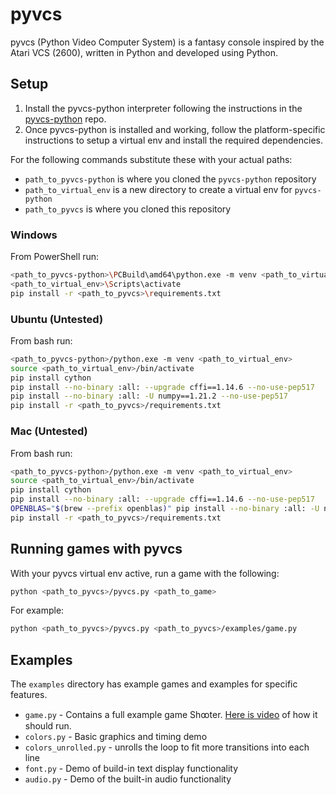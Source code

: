 # pyvcs

pyvcs (Python Video Computer System) is a fantasy console inspired by the Atari VCS (2600), written
in Python and developed using Python.

## Setup

1. Install the pyvcs-python interpreter following the instructions in the
[pyvcs-python](https://github.com/docmarionum1/pyvcs-python) repo.
1. Once pyvcs-python is installed and working, follow the platform-specific instructions to setup a
virtual env and install the required dependencies.

For the following commands substitute these with your actual paths:

- `path_to_pyvcs-python` is where you cloned the `pyvcs-python` repository
- `path_to_virtual_env` is a new directory to create a virtual env for `pyvcs-python`
- `path_to_pyvcs` is where you cloned this repository

### Windows

From PowerShell run:

```bash
<path_to_pyvcs-python>\PCBuild\amd64\python.exe -m venv <path_to_virtual_env>
<path_to_virtual_env>\Scripts\activate
pip install -r <path_to_pyvcs>\requirements.txt
```

### Ubuntu (Untested)

From bash run:

```bash
<path_to_pyvcs-python>/python.exe -m venv <path_to_virtual_env>
source <path_to_virtual_env>/bin/activate
pip install cython
pip install --no-binary :all: --upgrade cffi==1.14.6 --no-use-pep517
pip install --no-binary :all: -U numpy==1.21.2 --no-use-pep517
pip install -r <path_to_pyvcs>/requirements.txt
```

### Mac (Untested)

From bash run:

```bash
<path_to_pyvcs-python>/python.exe -m venv <path_to_virtual_env>
source <path_to_virtual_env>/bin/activate
pip install cython
pip install --no-binary :all: --upgrade cffi==1.14.6 --no-use-pep517
OPENBLAS="$(brew --prefix openblas)" pip install --no-binary :all: -U numpy==1.21.2 --no-use-pep517
pip install -r <path_to_pyvcs>/requirements.txt
```

## Running games with pyvcs

With your pyvcs virtual env active, run a game with the following:

```bash
python <path_to_pyvcs>/pyvcs.py <path_to_game>
```

For example:

```bash
python <path_to_pyvcs>/pyvcs.py <path_to_pyvcs>/examples/game.py
```


## Examples

The `examples` directory has example games and examples for specific features.

- `game.py` - Contains a full example game Shꚙter.
[Here is video](https://www.youtube.com/watch?v=rapFVHA_rxA) of how it should run.
- `colors.py` - Basic graphics and timing demo
- `colors_unrolled.py` - unrolls the loop to fit more transitions into each line
- `font.py` - Demo of build-in text display functionality
- `audio.py` - Demo of the built-in audio functionality
